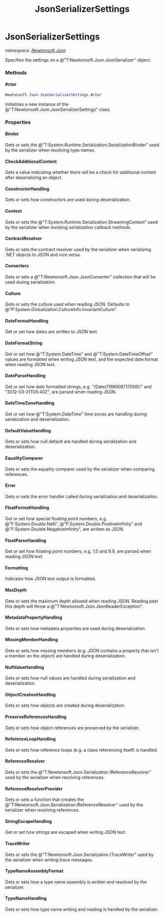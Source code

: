 ﻿---
title: JsonSerializerSettings
---

# JsonSerializerSettings
_namespace: [Newtonsoft.Json](N-Newtonsoft.Json.html)_

Specifies the settings on a @"T:Newtonsoft.Json.JsonSerializer" object.



### Methods

#### #ctor
```csharp
Newtonsoft.Json.JsonSerializerSettings.#ctor
```
Initializes a new instance of the @"T:Newtonsoft.Json.JsonSerializerSettings" class.


### Properties

#### Binder
Gets or sets the @"T:System.Runtime.Serialization.SerializationBinder" used by the serializer when resolving type names.
#### CheckAdditionalContent
Gets a value indicating whether there will be a check for additional content after deserializing an object.
#### ConstructorHandling
Gets or sets how constructors are used during deserialization.
#### Context
Gets or sets the @"T:System.Runtime.Serialization.StreamingContext" used by the serializer when invoking serialization callback methods.
#### ContractResolver
Gets or sets the contract resolver used by the serializer when
 serializing .NET objects to JSON and vice versa.
#### Converters
Gets or sets a @"T:Newtonsoft.Json.JsonConverter" collection that will be used during serialization.
#### Culture
Gets or sets the culture used when reading JSON. Defaults to @"P:System.Globalization.CultureInfo.InvariantCulture".
#### DateFormatHandling
Get or set how dates are written to JSON text.
#### DateFormatString
Get or set how @"T:System.DateTime" and @"T:System.DateTimeOffset" values are formatted when writing JSON text, and the expected date format when reading JSON text.
#### DateParseHandling
Get or set how date formatted strings, e.g. "\/Date(1198908717056)\/" and "2012-03-21T05:40Z", are parsed when reading JSON.
#### DateTimeZoneHandling
Get or set how @"T:System.DateTime" time zones are handling during serialization and deserialization.
#### DefaultValueHandling
Gets or sets how null default are handled during serialization and deserialization.
#### EqualityComparer
Gets or sets the equality comparer used by the serializer when comparing references.
#### Error
Gets or sets the error handler called during serialization and deserialization.
#### FloatFormatHandling
Get or set how special floating point numbers, e.g. @"F:System.Double.NaN",
 @"F:System.Double.PositiveInfinity" and @"F:System.Double.NegativeInfinity",
 are written as JSON.
#### FloatParseHandling
Get or set how floating point numbers, e.g. 1.0 and 9.9, are parsed when reading JSON text.
#### Formatting
Indicates how JSON text output is formatted.
#### MaxDepth
Gets or sets the maximum depth allowed when reading JSON. Reading past this depth will throw a @"T:Newtonsoft.Json.JsonReaderException".
#### MetadataPropertyHandling
Gets or sets how metadata properties are used during deserialization.
#### MissingMemberHandling
Gets or sets how missing members (e.g. JSON contains a property that isn't a member on the object) are handled during deserialization.
#### NullValueHandling
Gets or sets how null values are handled during serialization and deserialization.
#### ObjectCreationHandling
Gets or sets how objects are created during deserialization.
#### PreserveReferencesHandling
Gets or sets how object references are preserved by the serializer.
#### ReferenceLoopHandling
Gets or sets how reference loops (e.g. a class referencing itself) is handled.
#### ReferenceResolver
Gets or sets the @"T:Newtonsoft.Json.Serialization.IReferenceResolver" used by the serializer when resolving references.
#### ReferenceResolverProvider
Gets or sets a function that creates the @"T:Newtonsoft.Json.Serialization.IReferenceResolver" used by the serializer when resolving references.
#### StringEscapeHandling
Get or set how strings are escaped when writing JSON text.
#### TraceWriter
Gets or sets the @"T:Newtonsoft.Json.Serialization.ITraceWriter" used by the serializer when writing trace messages.
#### TypeNameAssemblyFormat
Gets or sets how a type name assembly is written and resolved by the serializer.
#### TypeNameHandling
Gets or sets how type name writing and reading is handled by the serializer.
